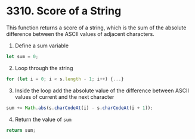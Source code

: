 # 3310. Score of a String

This function returns a score of a string, which is the sum of the absolute difference between the ASCII values of adjacent characters.


1. Define a sum variable
```ts
let sum = 0;
```

2. Loop through the string
```ts
for (let i = 0; i < s.length - 1; i++) {...}
```

3. Inside the loop add the absolute value of the difference between ASCII values of current and the next character
```ts
sum += Math.abs(s.charCodeAt(i) - s.charCodeAt(i + 1));
```

4. Return the value of `sum`
```ts
return sum;
```
